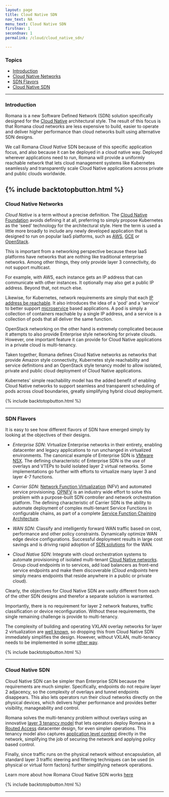 ```yaml
---
layout: page
title: Cloud Native SDN
nav_text: NA
menu_text: Cloud Native SDN
firstnav: 1
secondnav: 1
permalink: /cloud/cloud_native_sdn/

---
```

### Topics

- [Introduction](/cloud/cloud/#introduction)
- [Cloud Native Networks](/cloud/cloud/#cloud-native-networks)   
- [SDN Flavors](/cloud/cloud/#sdn-flavors)   
- [Cloud Native SDN](/cloud/cloud/#cloud-native-sdn)   

---

### Introduction

Romana is a new Software Defined Network (SDN) solution specifically designed for the [Cloud Native](https://cncf.io/) architectural style. The result of this focus is that Romana cloud networks are less expensive to build, easier to operate and deliver higher performance than cloud networks built using alternative SDN designs. 

We call Romana *Cloud Native* SDN because of this specific application focus, and also because it can be deployed in a cloud native way. Deployed wherever applications need to run, Romana will provide a uniformly reachable network that lets cloud management systems like Kubernetes seamlessly and transparently scale Cloud Native applications across private and public clouds worldwide.

{% include backtotopbutton.html %}
---

### Cloud Native Networks

*Cloud Native* is a term without a precise definition. The [Cloud Native Foundation](https://cncf.io/) avoids defining it at all, preferring to simply propose Kubernetes as the 'seed' technology for the architectural style. Here the term is used a little more broadly to include any newly developed application that is designed to run on popular IaaS platforms, such as [AWS]( http://aws.amazon.com/), [GCE]( https://cloud.google.com/compute/) or [OpenStack](http://www.openstack.org).

This is important from a networking perspective because these IaaS platforms have networks that are nothing like traditional enterprise networks. Among other things, they only provide layer 3 connectivity, do not support multicast. 

For example, with AWS, each instance gets an IP address that can communicate with other instances. It optionally may also get a public IP address. Beyond that, not much else.

Likewise, for Kubernetes, network requirements are simply that each [IP address be reachable](http://kubernetes.io/v1.0/docs/admin/networking.html#kubernetes-model). It also introduces the idea of a 'pod' and a 'service' to better support [microservice](http://martinfowler.com/articles/microservices.html) based applications. A pod is simply a collection of containers reachable by a single IP address, and a service is a collection of pods that all deliver the same function.

OpenStack networking on the other hand is extremely complicated because it attempts to also provide Enterprise style networking for private clouds. However, one important feature it can provide for Cloud Native applications in a private cloud is multi-tenancy.

Taken together, Romana defines Cloud Native networks as networks that provide Amazon style connectivity, Kubernetes style reachability and service definitions and an OpenStack style tenancy model to allow isolated, private and public cloud deployment of Cloud Native applications.

Kubernetes' simple reachability model has the added benefit of enabling Cloud Native networks to support seamless and transparent scheduling of pods across cloud boundaries, greatly simplifying hybrid cloud deployment.

{% include backtotopbutton.html %}

---

### SDN Flavors

It is easy to see how different flavors of SDN have emerged simply by looking at the objectives of their designs.

* *Enterprise SDN*: Virtualize Enterprise networks in their entirety, enabling datacenter and legacy applications to run unchanged in virtualized environments. The canonical example of Enterprise SDN is [VMware NSX](https://www.vmware.com/products/nsx). The defining characteristic of Enterprise SDN is the use of overlays and VTEPs to build isolated layer 2 virtual networks. Some implementations go further with efforts to virtualize many layer 3 and layer 4-7 functions.

* *Carrier SDN*: [Network Function Virtualization](http://searchsdn.techtarget.com/definition/network-functions-virtualization-NFV) (NFV) and automated service provisioning. [OPNFV]( https://www.opnfv.org/) is an industry wide effort to solve this problem with a purpose-built SDN controller and network orchestration platform. The defining characteristic of Carrier SDN is the ability to automate deployment of complex multi-tenant Service Functions in configurable chains, as part of a complete [Service Function Chaining Architecture](https://datatracker.ietf.org/doc/rfc7665/).

* *WAN SDN*: Classify and intelligently forward WAN traffic based on cost, performance and other policy constraints. Dynamically optimize WAN edge device configurations. Successful deployment results in large cost savings and is driving rapid adoption of [SDN solutions](http://www.networkcomputing.com/networking/software-defined-wan-a-primer/a/d-id/1307047) for the WAN.

* *Cloud Native SDN*: Integrate with cloud orchestration systems to automate provisioning of isolated multi-tenant [Cloud Native networks](#cloud-native-networks). Group cloud endpoints in to services, add load balancers as front-end service endpoints and make them discoverable (*Cloud endpoints* here simply means endpoints that reside anywhere in a public or private cloud).

Clearly, the objectives for Cloud Native SDN are vastly different from each of the other SDN designs and therefor a separate solution is warranted. 

Importantly, there is no requirement for layer 2 network features, traffic classification or device reconfiguration. Without these requirements, the single remaining challenge is provide to multi-tenancy. 

The complexity of building and operating VXLAN overlay networks for layer 2 virtualization are [well known](/how/#vxlan-isolation/), so dropping this from Cloud Native SDN immediately simplifies the design. However, without VXLAN, multi-tenancy needs to be implemented in some [other way](/how/details.html/#romana-tenant-isolation).

{% include backtotopbutton.html %}

---

### Cloud Native SDN

Cloud Native SDN can be simpler than Enterprise SDN because the requirements are much simpler. Specifically, endpoints do not require layer 2 adjacency, so the complexity of overlays and tunnel endpoints disappears. This also lets operators run their cloud networks directly on the physical devices, which delivers higher performance and provides better visibility, manageability and control.

Romana solves the multi-tenancy problem without overlays using an innovative [layer 3 tenancy model](/how/how/#romana-tenant-isolation) that lets operators deploy Romana in a [Routed Access](#/how/how/routed-access-datacenter) datacenter design, for even simpler operations. This tenancy model also captures [application level context](/how/how/#romana-tenant-isolation) directly in the network, simplifying the job of securing the network and applying policy based control.

Finally, since traffic runs on the physical network without encapsulation, all standard layer 3 traffic steering and filtering techniques can be used (in physical or virtual form factors) further simplifying network operations.

Learn more about how Romana Cloud Native SDN works [here](/how/romana/)

{% include backtotopbutton.html %}

---
